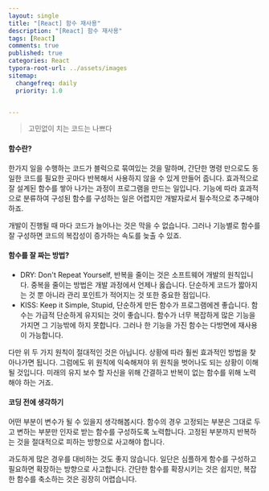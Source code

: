 ```yaml
---
layout: single
title: "[React] 함수 재사용"
description: "[React] 함수 재사용"
tags: [React]
comments: true
published: true
categories: React
typora-root-url: ../assets/images
sitemap:
  changefreq: daily
  priority: 1.0


---
```






> 고민없이 치는 코드는 나쁘다



#### 함수란?

 한가지 일을 수행하는 코드가 블럭으로 묶여있는 것을 말하며, 간단한 명령 만으로도 동일한 코드를 필요한 곳마다 반복해서 사용하지 않을 수 있게 만들어 줍니다. 효과적으로 잘 설계된 함수를 쌓아 나가는 과정이 프로그램을 만드는 일입니다. 기능에 따라 효과적으로 분류하여 구성된 함수를 구성하는 일은 어렵지만 개발자로서 필수적으로 추구해야 하죠.

 개발이 진행될 때 마다 코드가 늘어나는 것은 막을 수 없습니다. 그러나 기능별로 함수를 잘 구성하면 코드의 복잡성이 증가하는 속도를 늦출 수 있죠. 

####  함수를 잘 짜는 방법?

- DRY: Don't Repeat Yourself, 반복을 줄이는 것은 소프트웨어 개발의 원칙입니다. 중복을 줄이는 방법은 개발 과정에서 언제나 옳습니다. 단순하게 코드가 짧아지는 것 뿐 아니라 관리 포인트가 적어지는 것 또한 중요한 점입니다.
- KISS: Keep it Simple, Stupid, 단순하게 만든 함수가 프로그램에겐 좋습니다. 함수는 가급적 단순하게 유지되는 것이 좋습니다. 함수가 너무 복잡하게 많은 기능을 가지면 그 기능밖에 하지 못합니다. 그러나 한 기능을 가진 함수는 다방면에 재사용이 가능합니다.

다만 위 두 가지 원칙이 절대적인 것은 아닙니다. 상황에 따라 훨씬 효과적인 방법을 찾아나가면 됩니다. 그럼에도 위 원칙에 익숙해져야 위 원칙을 벗어나도 되는 상황이 이해될 것입니다. 미래의 유지 보수 할 자신을 위해 간결하고 반복이 없는 함수를 위해 노력해야 하는 거죠.



#### 코딩 전에 생각하기

어떤 부분이 변수가 될 수 있을지 생각해봅시다. 함수의 경우 고정되는 부분은 그대로 두고 변하는 부분만 인자로 받는 함수를 구성하도록 노력합니다. 고정된 부분까지 반복하는 것을 절대적으로 피하는 방향으로 사고해야 합니다. 

 과도하게 많은 경우를 대비하는 것도 좋지 않습니다. 일단은 심플하게 함수를 구성하고 필요하면 확장하는 방향으로 사고합니다. 간단한 함수를 확장시키는 것은 쉽지만, 복잡한 함수를 축소하는 것은 굉장히 어렵습니다. 

